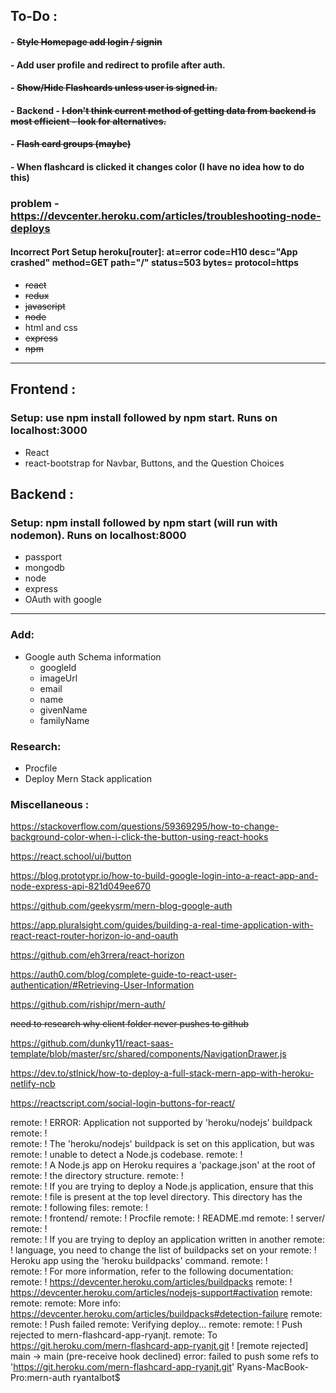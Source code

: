 ## To-Do :

#### - ~~Style Homepage add login / signin~~

#### - Add user profile and redirect to profile after auth.

#### - ~~Show/Hide Flashcards unless user is signed in.~~

#### - Backend - ~~I don't think current method of getting data from backend is most efficient - look for alternatives.~~

#### - ~~Flash card groups (maybe)~~

#### - When flashcard is clicked it changes color (I have no idea how to do this)

### problem - https://devcenter.heroku.com/articles/troubleshooting-node-deploys

#### Incorrect Port Setup heroku[router]: at=error code=H10 desc="App crashed" method=GET path="/" status=503 bytes= protocol=https

- ~~react~~
- ~~redux~~
- ~~javascript~~
- ~~node~~
- html and css
- ~~express~~
- ~~npm~~

---

## Frontend :

### Setup: use npm install followed by npm start. Runs on localhost:3000

- React
- react-bootstrap for Navbar, Buttons, and the Question Choices

## Backend :

### Setup: npm install followed by npm start (will run with nodemon). Runs on localhost:8000

- passport
- mongodb
- node
- express
- OAuth with google

---

### Add:

- Google auth Schema information
  - googleId
  - imageUrl
  - email
  - name
  - givenName
  - familyName

### Research:

- Procfile
- Deploy Mern Stack application

### Miscellaneous :

https://stackoverflow.com/questions/59369295/how-to-change-background-color-when-i-click-the-button-using-react-hooks

https://react.school/ui/button

https://blog.prototypr.io/how-to-build-google-login-into-a-react-app-and-node-express-api-821d049ee670

https://github.com/geekysrm/mern-blog-google-auth

https://app.pluralsight.com/guides/building-a-real-time-application-with-react-react-router-horizon-io-and-oauth

https://github.com/eh3rrera/react-horizon

https://auth0.com/blog/complete-guide-to-react-user-authentication/#Retrieving-User-Information

https://github.com/rishipr/mern-auth/

~~need to research why client folder never pushes to github~~

https://github.com/dunky11/react-saas-template/blob/master/src/shared/components/NavigationDrawer.js

https://dev.to/stlnick/how-to-deploy-a-full-stack-mern-app-with-heroku-netlify-ncb

https://reactscript.com/social-login-buttons-for-react/

remote: ! ERROR: Application not supported by 'heroku/nodejs' buildpack
remote: !  
remote: ! The 'heroku/nodejs' buildpack is set on this application, but was
remote: ! unable to detect a Node.js codebase.
remote: !  
remote: ! A Node.js app on Heroku requires a 'package.json' at the root of
remote: ! the directory structure.
remote: !  
remote: ! If you are trying to deploy a Node.js application, ensure that this
remote: ! file is present at the top level directory. This directory has the
remote: ! following files:
remote: !  
remote: ! frontend/
remote: ! Procfile
remote: ! README.md
remote: ! server/
remote: !  
remote: ! If you are trying to deploy an application written in another
remote: ! language, you need to change the list of buildpacks set on your
remote: ! Heroku app using the 'heroku buildpacks' command.
remote: !  
remote: ! For more information, refer to the following documentation:
remote: ! https://devcenter.heroku.com/articles/buildpacks
remote: ! https://devcenter.heroku.com/articles/nodejs-support#activation
remote:
remote:
remote: More info: https://devcenter.heroku.com/articles/buildpacks#detection-failure
remote:
remote: ! Push failed
remote: Verifying deploy...
remote:
remote: ! Push rejected to mern-flashcard-app-ryanjt.
remote:
To https://git.heroku.com/mern-flashcard-app-ryanjt.git
! [remote rejected] main -> main (pre-receive hook declined)
error: failed to push some refs to 'https://git.heroku.com/mern-flashcard-app-ryanjt.git'
Ryans-MacBook-Pro:mern-auth ryantalbot\$

